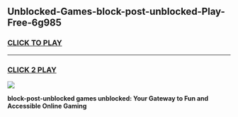 
## Unblocked-Games-block-post-unblocked-Play-Free-6g985
<h3>
<a href="https://premium76.site?title=block-post-unblocked&ref=23A">CLICK TO PLAY</a></h3>
<hr>

<h3>
<a href="https://premium76.site?title=block-post-unblocked&ref=23A">CLICK 2 PLAY</a>
  
</h3>

<a href="https://premium76.site?title=block-post-unblocked&ref=23A"><img src="https://clearcache.store/games.png"></a>


**block-post-unblocked games unblocked: Your Gateway to Fun and Accessible Online Gaming**
